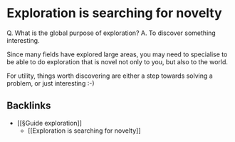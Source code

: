 # Exploration is searching for novelty
Q. What is the global purpose of exploration?
A. To discover something interesting.

Since many fields have explored large areas, you may need to specialise to be able to do exploration that is novel not only to you, but also to the world.

For utility, things worth discovering are either a step towards solving a problem, or just interesting :-)

## Backlinks
* [[§Guide exploration]]
	* [[Exploration is searching for novelty]]

<!-- #Life -->

<!-- {BearID:E11653BB-76D1-49D9-BABF-5B2857B2AC72-15756-000013035E7F2EE8} -->
